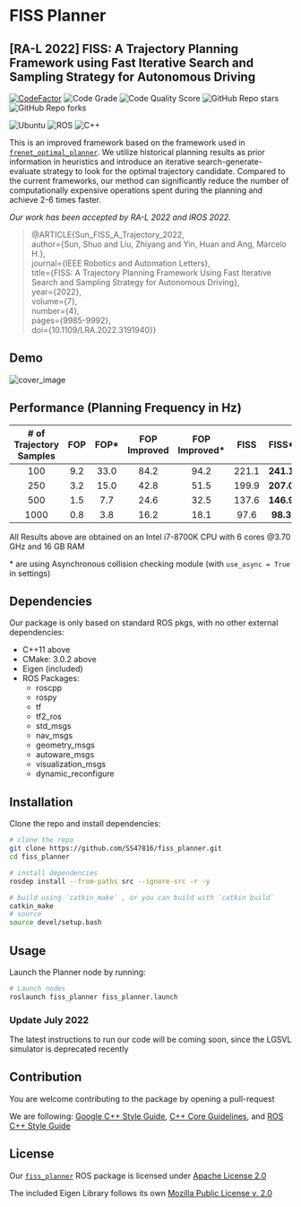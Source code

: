 # FISS Planner
## [RA-L 2022] FISS: A Trajectory Planning Framework using Fast Iterative Search and Sampling Strategy for Autonomous Driving

[![CodeFactor](https://www.codefactor.io/repository/github/ss47816/lgsvl_utils/badge)](https://www.codefactor.io/repository/github/ss47816/fiss_planner)
![Code Grade](https://api.codiga.io/project/31518/status/svg)
![Code Quality Score](https://api.codiga.io/project/31518/score/svg)
![GitHub Repo stars](https://img.shields.io/github/stars/ss47816/fiss_planner?color=FFE333)
![GitHub Repo forks](https://img.shields.io/github/forks/ss47816/fiss_planner?color=FFE333)

![Ubuntu](https://img.shields.io/badge/OS-Ubuntu-informational?style=flat&logo=ubuntu&logoColor=white&color=2bbc8a)
![ROS](https://img.shields.io/badge/Tools-ROS-informational?style=flat&logo=ROS&logoColor=white&color=2bbc8a)
![C++](https://img.shields.io/badge/Code-C++-informational?style=flat&logo=c%2B%2B&logoColor=white&color=2bbc8a)

This is an improved framework based on the framework used in [`frenet_optimal_planner`](https://github.com/SS47816/frenet_optimal_planner). We utilize historical planning results as prior information in heuristics and introduce an iterative search-generate-evaluate strategy to look for the optimal trajectory candidate. Compared to the current frameworks, our method can significantly reduce the number of computationally expensive operations spent during the planning and achieve 2-6 times faster. 

_Our work has been accepted by RA-L 2022 and IROS 2022._
> @ARTICLE{Sun_FISS_A_Trajectory_2022,  
author={Sun, Shuo and Liu, Zhiyang and Yin, Huan and Ang, Marcelo H.},  
journal={IEEE Robotics and Automation Letters},   
title={FISS: A Trajectory Planning Framework Using Fast Iterative Search and Sampling Strategy for Autonomous Driving},   
year={2022},  
volume={7},  
number={4},  
pages={9985-9992},  
doi={10.1109/LRA.2022.3191940}}


## Demo 
![cover_image](media/demo_1.gif)

## Performance (Planning Frequency in Hz)

| # of Trajectory Samples | FOP  | FOP* | FOP Improved | FOP Improved* | FISS  |   FISS*   |
| :---------------------: | :--: | :--: | :----------: | :-----------: | :---: | :-------: |
|           100           | 9.2  | 33.0 |     84.2     |     94.2      | 221.1 | **241.1** |
|           250           | 3.2  | 15.0 |     42.8     |     51.5      | 199.9 | **207.0** |
|           500           | 1.5  | 7.7  |     24.6     |     32.5      | 137.6 | **146.9** |
|          1000           | 0.8  | 3.8  |     16.2     |     18.1      | 97.6  | **98.3**  |

All Results above are obtained on an Intel i7-8700K CPU with 6 cores @3.70 GHz and 16 GB RAM

\* are using Asynchronous collision checking module (with `use_async = True` in settings)

## Dependencies

Our package is only based on standard ROS pkgs, with no other external dependencies:
* C++11 above
* CMake: 3.0.2 above
* Eigen (included)
* ROS Packages:
  * roscpp
  * rospy
  * tf
  * tf2_ros
  * std_msgs
  * nav_msgs
  * geometry_msgs
  * autoware_msgs
  * visualization_msgs
  * dynamic_reconfigure

## Installation
Clone the repo and install dependencies:
```bash
# clone the repo
git clone https://github.com/SS47816/fiss_planner.git
cd fiss_planner

# install dependencies
rosdep install --from-paths src --ignore-src -r -y

# build using `catkin_make` , or you can build with `catkin build`
catkin_make
# source 
source devel/setup.bash
```

## Usage

Launch the Planner node by running:
```bash
# Launch nodes
roslaunch fiss_planner fiss_planner.launch
```

### Update July 2022
The latest instructions to run our code will be coming soon, since the LGSVL simulator is deprecated recently

## Contribution
You are welcome contributing to the package by opening a pull-request

We are following: 
[Google C++ Style Guide](https://google.github.io/styleguide/cppguide.html), 
[C++ Core Guidelines](https://isocpp.github.io/CppCoreGuidelines/CppCoreGuidelines#main), 
and [ROS C++ Style Guide](http://wiki.ros.org/CppStyleGuide)


## License
Our [`fiss_planner`](https://github.com/SS47816/fiss_planner) ROS package is licensed under [Apache License 2.0](https://github.com/SS47816/fiss_planner/blob/main/LICENSE)

The included Eigen Library follows its own [Mozilla Public License v. 2.0](http://mozilla.org/MPL/2.0/)
